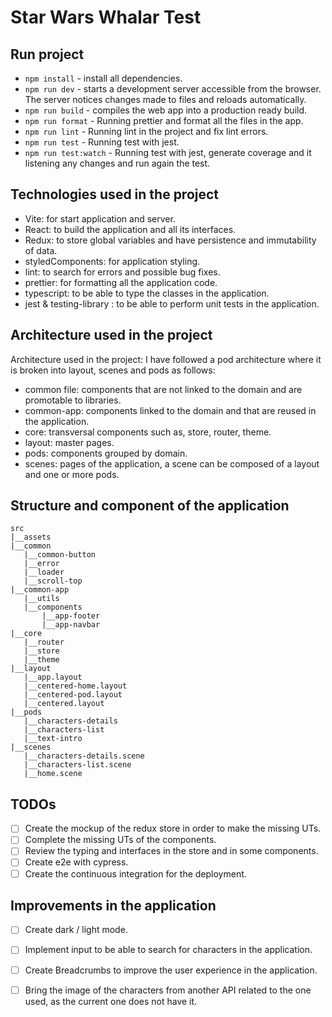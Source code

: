 # Star Wars Whalar Test

## Run project

- `npm install` - install all dependencies.
- `npm run dev` - starts a development server accessible from the browser. The server notices changes made to files and reloads automatically.
- `npm run build` - compiles the web app into a production ready build.
- `npm run format` - Running prettier and format all the files in the app.
- `npm run lint` - Running lint in the project and fix lint errors.
- `npm run test` - Running test with jest.
- `npm run test:watch` - Running test with jest, generate coverage and it listening any changes and run again the test.

## Technologies used in the project

- Vite: for start application and server.
- React: to build the application and all its interfaces.
- Redux: to store global variables and have persistence and immutability of data.
- styledComponents: for application styling.
- lint: to search for errors and possible bug fixes.
- prettier: for formatting all the application code.
- typescript: to be able to type the classes in the application.
- jest & testing-library : to be able to perform unit tests in the application.

## Architecture used in the project

Architecture used in the project:
I have followed a pod architecture where it is broken into layout, scenes and pods as follows:

- common file: components that are not linked to the domain and are promotable to libraries.
- common-app: components linked to the domain and that are reused in the application.
- core: transversal components such as, store, router, theme.
- layout: master pages.
- pods: components grouped by domain.
- scenes: pages of the application, a scene can be composed of a layout and one or more pods. 

## Structure and component of the application

```
src
|__assets
|__common
   |__common-button
   |__error
   |__loader
   |__scroll-top
|__common-app
   |__utils
   |__components
       |__app-footer
       |__app-navbar       
|__core
   |__router
   |__store
   |__theme
|__layout
   |__app.layout
   |__centered-home.layout
   |__centered-pod.layout
   |__centered.layout
|__pods
   |__characters-details
   |__characters-list
   |__text-intro
|__scenes
   |__characters-details.scene
   |__characters-list.scene
   |__home.scene
 ```  
 

## TODOs

- [ ]  Create the mockup of the redux store in order to make the missing UTs.
- [ ]  Complete the missing UTs of the components.
- [ ]  Review the typing and interfaces in the store and in some components.
- [ ]  Create e2e with cypress.
- [ ]  Create the continuous integration for the deployment.

##  Improvements in the application

- [ ] Create dark / light mode.
- [ ] Implement input to be able to search for characters in the application.
- [ ] Create Breadcrumbs to improve the user experience in the application.
- [ ] Bring the image of the characters from another API related to the one used, as the current one does not have it.





